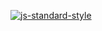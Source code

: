 [![js-standard-style](https://img.shields.io/badge/code%2520style-standard-brightgreen.svg)](http://standardjs.com/)